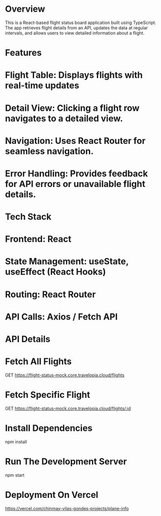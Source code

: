 # Overview
This is a React-based flight status board application built using TypeScript. 
The app retrieves flight details from an API, updates the data at regular intervals, and allows users to view 
detailed information about a flight.

# Features
# Flight Table: Displays flights with real-time updates
#  Detail View: Clicking a flight row navigates to a detailed view.
#  Navigation: Uses React Router for seamless navigation.
#  Error Handling: Provides feedback for API errors or unavailable flight details.

# Tech Stack
 # Frontend: React 
# State Management: useState, useEffect (React Hooks)
 # Routing: React Router
 # API Calls: Axios / Fetch API

 # API Details
 # Fetch All Flights
 GET https://flight-status-mock.core.travelopia.cloud/flights
# Fetch Specific Flight
GET https://flight-status-mock.core.travelopia.cloud/flights/:id

# Install Dependencies
npm install

# Run The Development Server
 npm start

# Deployment On Vercel
https://vercel.com/chinmay-vilas-gondes-projects/plane-info





